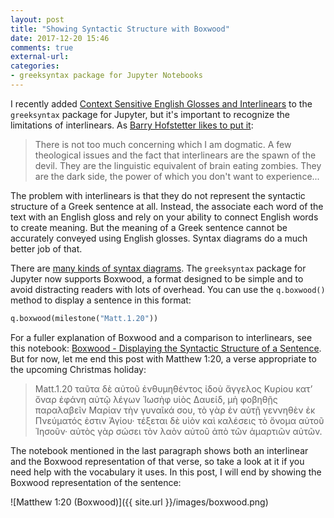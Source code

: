 ```yaml
---
layout: post
title: "Showing Syntactic Structure with Boxwood"
date: 2017-12-20 15:46
comments: true
external-url:
categories:
- greeksyntax package for Jupyter Notebooks
---
```


I recently added [Context Sensitive English Glosses and Interlinears](http://jonathanrobie.biblicalhumanities.org/blog/2017/12/21/english-glosses-interlinear/) to the `greeksyntax` package for Jupyter, but it's important to recognize the limitations of interlinears.  As [Barry Hofstetter likes to put it](http://www.ibiblio.org/bgreek/forum/viewtopic.php?f=28&t=2162&p=12700#p12700):

> There is not too much concerning which I am dogmatic. A few theological issues and the fact that interlinears are the spawn of the devil. They are the linguistic equivalent of brain eating zombies. They are the dark side, the power of which you don't want to experience...

The problem with interlinears is that they do not represent the syntactic structure of a Greek sentence at all.  Instead, the associate each word of the text with an English gloss and rely on your ability to connect English words to create meaning.  But the meaning of a Greek sentence cannot be accurately conveyed using English glosses.  Syntax diagrams do a much better job of that.

There are [many kinds of syntax diagrams](http://jonathanrobie.biblicalhumanities.org/blog/2017/12/20/treebanks-for-ancient-greek/). The `greeksyntax` package for Jupyter now supports Boxwood, a format designed to be simple and to avoid distracting readers with lots of overhead.  You can use the `q.boxwood()` method to display a sentence in this format:

```python
q.boxwood(milestone("Matt.1.20"))
```

For a fuller explanation of Boxwood and a comparison to interlinears, see this notebook:  [Boxwood - Displaying the Syntactic Structure of a Sentence](https://nbviewer.jupyter.org/github/biblicalhumanities/greek-new-testament/blob/master/labnotes/Boxwood%20-%20Syntax%20Structure.ipynb).  But for now, let me end this post with Matthew 1:20, a verse appropriate to the upcoming Christmas holiday:

> Matt.1.20 ταῦτα δὲ αὐτοῦ ἐνθυμηθέντος ἰδοὺ ἄγγελος Κυρίου κατ’ ὄναρ ἐφάνη αὐτῷ λέγων Ἰωσὴφ υἱὸς Δαυείδ, μὴ φοβηθῇς παραλαβεῖν Μαρίαν τὴν γυναῖκά σου, τὸ γὰρ ἐν αὐτῇ γεννηθὲν ἐκ Πνεύματός ἐστιν Ἁγίου· τέξεται δὲ υἱὸν καὶ καλέσεις τὸ ὄνομα αὐτοῦ Ἰησοῦν· αὐτὸς γὰρ σώσει τὸν λαὸν αὐτοῦ ἀπὸ τῶν ἁμαρτιῶν αὐτῶν.

The notebook mentioned in the last paragraph shows both an interlinear and the Boxwood representation of that verse, so take a look at it if you need help with the vocabulary it uses.  In this post, I will end by showing the Boxwood representation of the sentence:

![Matthew 1:20 (Boxwood)]({{ site.url }}/images/boxwood.png)
